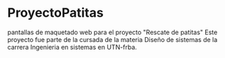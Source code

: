 # ProyectoPatitas
pantallas de maquetado web para el proyecto "Rescate de patitas"
Este proyecto fue parte de la cursada de la materia Diseño de sistemas de la carrera Ingenieria en sistemas en UTN-frba. 
